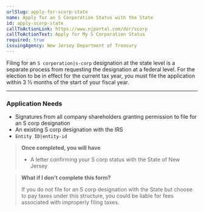 ```yaml
---
urlSlug: apply-for-scorp-state
name: Apply for an S Corporation Status with the State
id: apply-scorp-state
callToActionLink: https://www.njportal.com/dor/scorp
callToActionText: Apply for My S Corporation Status
required: true
issuingAgency: New Jersey Department of Treasury
---
```

Filing for an `S corporation|s-corp` designation at the state level is a separate process from requesting the designation at a federal level. For the election to be in effect for the current tax year, you must file the application within 3 ½ months of the start of your fiscal year.

---

### Application Needs

* Signatures from all company shareholders granting permission to file for an S corp designation
* An existing S corp designation with the IRS
* `Entity ID|entity-id`

>**Once completed, you will have**
>
>* A letter confirming your S corp status with the State of New Jersey

>**What if I don't complete this form?**
>
>If you do not file for an S corp designation with the State but choose to pay taxes under this structure, you could be liable for fees associated with improperly filing taxes.